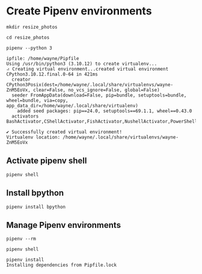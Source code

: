 # Create Pipenv environments


```console
mkdir resize_photos

cd resize_photos

pipenv --python 3

ipfile: /home/wayne/Pipfile
Using /usr/bin/python3 (3.10.12) to create virtualenv...
⠴ Creating virtual environment...created virtual environment CPython3.10.12.final.0-64 in 421ms
  creator CPython3Posix(dest=/home/wayne/.local/share/virtualenvs/wayne-ZnM5EoVx, clear=False, no_vcs_ignore=False, global=False)
  seeder FromAppData(download=False, pip=bundle, setuptools=bundle, wheel=bundle, via=copy, app_data_dir=/home/wayne/.local/share/virtualenv)
    added seed packages: pip==24.0, setuptools==69.1.1, wheel==0.43.0
  activators BashActivator,CShellActivator,FishActivator,NushellActivator,PowerShellActivator,PythonActivator

✔ Successfully created virtual environment!
Virtualenv location: /home/wayne/.local/share/virtualenvs/wayne-ZnM5EoVx
```

## Activate pipenv shell
```console
pipenv shell
```

## Install bpython
```console
pipenv install bpython
```

## Manage Pipenv environments
```console
pipenv --rm

pipenv shell

pipenv install
Installing dependencies from Pipfile.lock
```